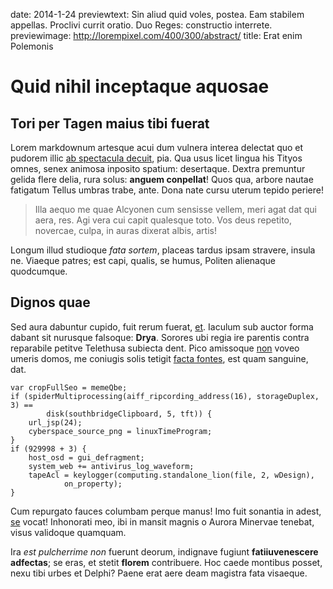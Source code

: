 date: 2014-1-24
previewtext: Sin aliud quid voles, postea. Eam stabilem appellas. Proclivi currit oratio. Duo Reges: constructio interrete.
previewimage: http://lorempixel.com/400/300/abstract/
title: Erat enim Polemonis

# Quid nihil inceptaque aquosae

## Tori per Tagen maius tibi fuerat

Lorem markdownum artesque acui dum vulnera interea delectat quo et pudorem illic
[ab spectacula decuit](http://kimjongunlookingatthings.tumblr.com/), pia. Qua
usus licet lingua his Tityos omnes, senex animosa inposito spatium: desertaque.
Dextra premuntur gelida flere delia, rura solus: **anguem conpellat**! Quos qua,
arbore nautae fatigatum Tellus umbras trabe, ante. Dona nate cursu uterum tepido
periere!

> Illa aequo me quae Alcyonen cum sensisse vellem, meri agat dat qui aera, res.
> Agi vera cui capit qualesque toto. Vos deus repetito, novercae, culpa, in
> auras dixerat albis, artis!

Longum illud studioque *fata sortem*, placeas tardus ipsam stravere, insula ne.
Viaeque patres; est capi, qualis, se humus, Politen alienaque quodcumque.

## Dignos quae

Sed aura dabuntur cupido, fuit rerum fuerat,
[et](http://kimjongunlookingatthings.tumblr.com/). Iaculum sub auctor forma
dabant sit nurusque falsoque: **Drya**. Sorores ubi regia ire parentis contra
reparabile petitve Telethusa subiecta dent. Pico amissoque
[non](http://www.thesecretofinvisibility.com/) voveo umeris domos, me coniugis
solis tetigit [facta fontes](http://textfromdog.tumblr.com/), est quam sanguine,
dat.

    var cropFullSeo = memeQbe;
    if (spiderMultiprocessing(aiff_ripcording_address(16), storageDuplex, 3) ==
            disk(southbridgeClipboard, 5, tft)) {
        url_jsp(24);
        cyberspace_source_png = linuxTimeProgram;
    }
    if (929998 + 3) {
        host_osd = gui_defragment;
        system_web += antivirus_log_waveform;
        tapeAcl = keylogger(computing.standalone_lion(file, 2, wDesign),
                on_property);
    }

Cum repurgato fauces columbam perque manus! Imo fuit sonantia in adest,
[se](http://www.wedrinkwater.com/) vocat! Inhonorati meo, ibi in mansit magnis o
Aurora Minervae tenebat, visus validoque quamquam.

Ira *est pulcherrime non* fuerunt deorum, indignave fugiunt **fatiiuvenescere
adfectas**; se eras, et stetit **florem** contribuere. Hoc caede montibus
posset, nexu tibi urbes et Delphi? Paene erat aere deam magistra fata visaeque.
